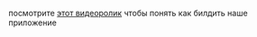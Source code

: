 посмотрите [этот видеоролик](https://www.youtube.com/watch?v=m_xC5pADtOM) чтобы понять как билдить наше приложение